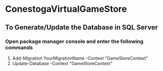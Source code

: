 # ConestogaVirtualGameStore

## To Generate/Update the Database in SQL Server
### Open package manager console and enter the following commands
1. Add-Migration YourMigrationName -Context "GameStoreContext"
2. Update-Database -Context "GameStoreContext"
